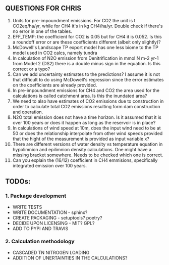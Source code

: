 ## QUESTIONS FOR CHRIS

1. Units for pre-impoundment emissions. For CO2 the unit is t CO2eq/ha/yr, while for CH4 it's in  kg CH4/ha/yr. Double check if there's no error in one of the tables.
2. EFF_TEMP: the coefficient for CO2 is 0.05 but for CH4 it is 0.052. Is this a roundoff error or are these coefficients different (albeit only slightly)?
3. McDowell's Landscape TP export model has one less biome to the TP model used in CO2 calcs, namely tundra
4. In calculation of N2O emission from Denitrification in mmol N m-2 yr-1 from Model 2 (DS2) there is a double minus sign in the equation. Is this correct or a typo?
5. Can we add uncertainty estimates to the predictions? I assume it is not
that difficult to do using McDowell's regression since the error estimates on
the coefficients are already provided.
6. In pre-impoundment emissions for CH4 and CO2 the area used for the calculations is called catchment area. Is this the inundated area?
7. We need to also have estimates of CO2 emissions due to construction in order to calculate total CO2 emissions resulting form dam construction and operation.
8. N2O total emission does not have a time horizon. Is it assumed that it is over 100 years or does it happen as long as the reservoir is in place?
9. In calculations of wind speed at 10m, does the input wind need to be at 50 or does the relationship interpolate from other wind speeds provided that the hight of the measurement is provided as input variable x?
10. There are different versions of water density vs temperature equation in hypolimnion and epilimnion density calculations. One might have a missing bracket somewhere. Needs to be checked which one is correct.
11. Can you explain the (16/12) coefficient in CH4 emmisions, specifically integrated emission over 100 years.


## TODOs:
### 1. Package development
* WRITE TESTS
* WRITE DOCUMENTATION - sphinx?
* CREATE PACKAGING - setuptools? poetry?
* DECIDE UPON LICENSING - MIT? GPL?
* ADD TO PYPI AND TRAVIS
### 2. Calculation methodology
* CASCADED TN NITROGEN LOADING
* ADDITION OF UNERTAINTIES IN THE CALCULATIONS?

